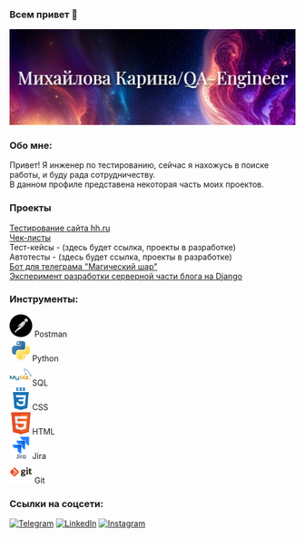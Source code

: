 ### Всем привет 👋
[![Header](https://github.com/mikarina22/mikarina22/blob/main/assets/generated-text-to-image.jpg)](https://www.linkedin.com/in/karina-mikhailova-195448254/)

### Обо мне:
Привет! Я инженер по тестированию, сейчас я нахожусь в поиске работы, и буду рада сотрудничеству. <br />
В данном профиле представена некоторая часть моих проектов.

### Проекты
<a href="https://github.com/mikarina22/HH-test/tree/main"> Тестирование сайта hh.ru </a>  <br />
<a href="https://github.com/mikarina22/check-list"> Чек-листы </a><br />
Тест-кейсы - (здесь будет ссылка, проекты в разработке) <br />
Автотесты - (здесь будет ссылка, проекты в разработке)  <br />
<a href="https://github.com/mikarina22/magic_ball_bot"> Бот для телеграма "Магический шар"</a> <br />
<a href="https://github.com/mikarina22/django-blog"> Эксперимент разработки серверной части блога на Django </a> <br />

### Инструменты:

<div>
  <img src="https://github.com/mikarina22/mikarina22/blob/main/assets/postman.svg" title="Postman" alt="Python" width="40" height="40"/> Postman <br />
  <img src="https://github.com/devicons/devicon/blob/master/icons/python/python-original.svg" title="Python" alt="Python" width="40" height="40"/>Python <br />
  <img src="https://github.com/devicons/devicon/blob/master/icons/mysql/mysql-original-wordmark.svg" title="MySQL" alt="MySQL" width="40" height="40"/>SQL <br />
  <img src="https://github.com/devicons/devicon/blob/master/icons/css3/css3-plain-wordmark.svg"  title="CSS3" alt="CSS" width="40" height="40"/>CSS <br />
  <img src="https://github.com/devicons/devicon/blob/master/icons/html5/html5-original.svg" title="HTML5" alt="HTML" width="40" height="40"/>HTML <br />
  <img src="https://github.com/devicons/devicon/blob/master/icons/jira/jira-original-wordmark.svg" title="jira" alt="jira" width="40" height="40"/>Jira <br />
  <img src="https://github.com/devicons/devicon/blob/master/icons/git/git-original-wordmark.svg" title="Git" **alt="Git" width="40" height="40"/> Git <br />
</div>


### Ссылки на соцсети:

[![Telegram](https://img.shields.io/badge/-Telegram-090909?style=for-the-badge&logo=telegram&logoColor=27A0D9)](https://t.me/mihkarina)
[![LinkedIn](https://img.shields.io/badge/-LinkedIn-090909?style=for-the-badge&logo=linkedin&logoColor=007BB6)](https://www.linkedin.com/in/karina-mikhailova-195448254/)
[![Instagram](https://img.shields.io/badge/-Instagram-090909?style=for-the-badge&logo=instagram&logoColor=B4068E)](https://www.instagram.com/bulka__love/)
